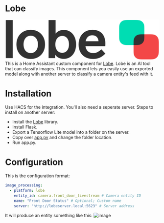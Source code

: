 # Lobe

![Lobe Logo](logo-with-text.svg)
This is a Home Assistant custom component for [Lobe](lobe.ai). Lobe is an AI tool that can classify images.
This component lets you easily use an exported model along with another server to classify a camera entity's feed with it.

# Installation

Use HACS for the integration. You'll also need a seperate server. Steps to install on another server:

- Install the [Lobe](https://github.com/lobe/lobe-python#linux) library.
- Install Flask.
- Export a Tensorflow Lite model into a folder on the server.
- Copy over [app.py](app.py) and change the folder location.
- Run app.py.

# Configuration

This is the configuration format:

```yaml
image_processing:
  - platform: lobe
    entity_id: camera.front_door_livestream # Camera entity ID
    name: "Front Door Status" # Optional; Custom name
    server: "http://lobeserver.local:5623" # Server address
```

It will produce an entity something like this:
![image](https://user-images.githubusercontent.com/10727862/116791937-70c6c300-aa72-11eb-9821-975b9d9bbaee.png)
